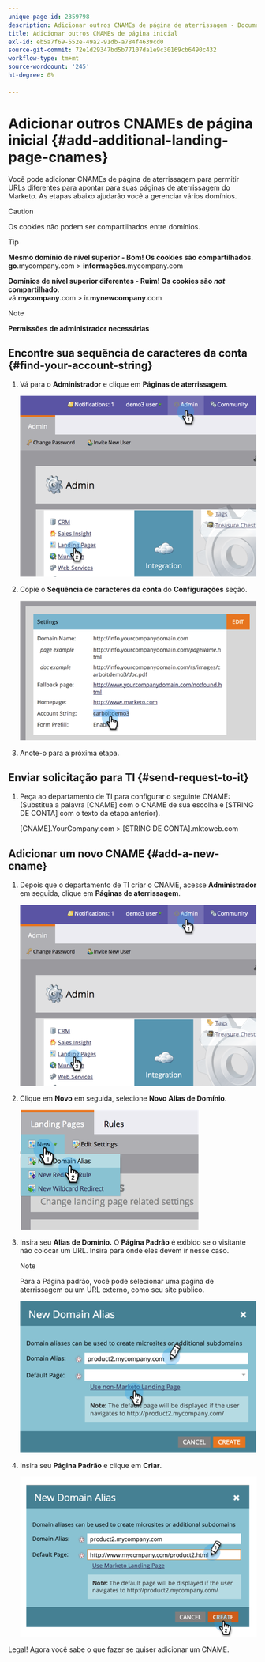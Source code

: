 ```yaml
---
unique-page-id: 2359798
description: Adicionar outros CNAMEs de página de aterrissagem - Documentos do Marketo - Documentação do produto
title: Adicionar outros CNAMEs de página inicial
exl-id: eb5a7f69-552e-49a2-91db-a784f4639cd0
source-git-commit: 72e1d29347bd5b77107da1e9c30169cb6490c432
workflow-type: tm+mt
source-wordcount: '245'
ht-degree: 0%

---
```


# Adicionar outros CNAMEs de página inicial {#add-additional-landing-page-cnames}

Você pode adicionar CNAMEs de página de aterrissagem para permitir URLs diferentes para apontar para suas páginas de aterrissagem do Marketo. As etapas abaixo ajudarão você a gerenciar vários domínios.

>[!CAUTION]
>
>Os cookies não podem ser compartilhados entre domínios.

>[!TIP]
>
>**Mesmo domínio de nível superior - Bom! Os cookies são compartilhados**.<br/> **go**.mycompany.com > **informações**.mycompany.com
>
>**Domínios de nível superior diferentes - Ruim! Os cookies são _not_ compartilhado**.<br/> vá.**mycompany**.com > ir.**mynewcompany**.com

>[!NOTE]
>
>**Permissões de administrador necessárias**

## Encontre sua sequência de caracteres da conta {#find-your-account-string}

1. Vá para o **Administrador** e clique em **Páginas de aterrissagem**.

   ![](assets/image2014-9-16-15-3a19-3a54.png)

1. Copie o **Sequência de caracteres da conta** do **Configurações** seção.

   ![](assets/image2014-9-16-15-3a20-3a2.png)

1. Anote-o para a próxima etapa.

## Enviar solicitação para TI {#send-request-to-it}

1. Peça ao departamento de TI para configurar o seguinte CNAME: (Substitua a palavra [CNAME] com o CNAME de sua escolha e [STRING DE CONTA] com o texto da etapa anterior).

   [CNAME].YourCompany.com > [STRING DE CONTA].mktoweb.com

## Adicionar um novo CNAME {#add-a-new-cname}

1. Depois que o departamento de TI criar o CNAME, acesse **Administrador** em seguida, clique em **Páginas de aterrissagem**.

   ![](assets/image2014-9-16-15-3a20-3a20.png)

1. Clique em **Novo** em seguida, selecione **Novo Alias de Domínio**.

   ![](assets/image2014-9-16-15-3a20-3a28.png)

1. Insira seu **Alias de Domínio.** O **Página Padrão** é exibido se o visitante não colocar um URL. Insira para onde eles devem ir nesse caso.

   >[!NOTE]
   >
   >Para a Página padrão, você pode selecionar uma página de aterrissagem ou um URL externo, como seu site público.

   ![](assets/image2014-9-16-15-3a20-3a36.png)

1. Insira seu **Página Padrão** e clique em **Criar**.

   ![](assets/image2014-9-16-15-3a20-3a43.png)

Legal! Agora você sabe o que fazer se quiser adicionar um CNAME.
